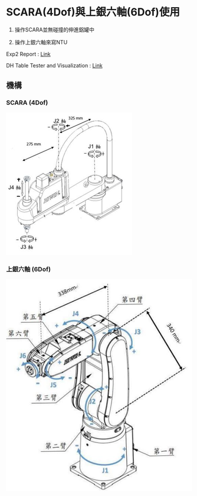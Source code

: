 # SCARA(4Dof)與上銀六軸(6Dof)使用
1. 操作SCARA並無碰撞的伸進鋁罐中

2. 操作上銀六軸來寫NTU

Exp2 Report : [Link](Exp2_report.pdf)

DH Table Tester and Visualization : [Link](DHTable_tester.ipynb)

## 機構
### SCARA (4Dof)
![SCARA](img/SCARA.JPG)

### 上銀六軸 (6Dof)
![HIWIN 6Dof](img/HIWIN_6Dof.JPG)
